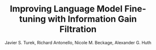 ---
paperId: 10
author: Javier S. Turek, Richard Antonello, Nicole M. Beckage, Alexander G. Huth
publicationauthor: Turek, J. S. et al.
title: Improving Language Model Fine-tuning with Information Gain Filtration
pdf: --
poster: 
alt: --
type: 
topic: 
subtopic: 
link: 
conference: naacl
year: 2022
tags: naacl-2022
location: Virtual
---